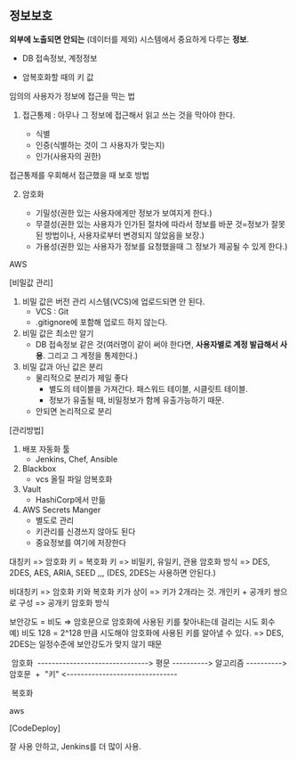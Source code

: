 ## 정보보호

**외부에 노출되면 안되는** (데이터를 제외) 시스템에서 중요하게 다루는 **정보**.

- DB 접속정보, 계정정보

- 암복호화할 때의 키 값



임의의 사용자가 정보에 접근을 막는 법

1) 접근통제 : 아무나 그 정보에 접근해서 읽고 쓰는 것을 막아야 한다.

	- 식별
	- 인증(식별하는 것이 그 사용자가 맞는지)
	- 인가(사용자의 권한)



접근통제를 우회해서 접근했을 때 보호 방법

2) 암호화 

	- 기밀성(권한 있는 사용자에게만 정보가 보여지게 한다.)
	- 무결성(권한 있는 사용자가 인가된 절차에 따라서 정보를 바꾼 것=정보가 잘못된 방법이나, 사용자로부터 변경되지 않았음을 보장.)
	- 가용성(권한 있는 사용자가 정보를 요청했을때 그 정보가 제공될 수 있게 한다.)



AWS

[비밀값 관리]

1. 비밀 값은 버전 관리 시스템(VCS)에 업로드되면 안 된다.
   -  VCS : Git
   - .gitignore에 포함해 업로드 하지 않는다.
2. 비밀 값은 최소만 알기
   - DB 접속정보 같은 것(여러명이 같이 써야 한다면, **사용자별로 계정 발급해서 사용**. 그리고 그 계정을 통제한다.)
3. 비밀 값과 아닌 값은 분리
   - 물리적으로 분리가 제일 좋다
     - 별도의 테이블을 가져간다. 패스워드 테이블, 시클릿트 테이블. 
     - 정보가 유출될 때, 비밀정보가 함께 유출가능하기 때문.
   - 안되면 논리적으로 분리



[관리방법]

1. 배포 자동화 툴
   - Jenkins, Chef, Ansible
2. Blackbox
   - vcs 올릴 파일 암복호화
3. Vault
   - HashiCorp에서 만듦
4. AWS Secrets Manger
   - 별도로 관리
   - 키관리를 신경쓰지 않아도 된다
   - 중요정보를 여기에 저장한다



대칭키 
=> 암호화 키 = 복호화 키
=> 비밀키, 유일키, 관용 암호화 방식
=> DES, 2DES, AES, ARIA, SEED ,,, (DES, 2DES는 사용하면 안된다.)



비대칭키
=> 암호화 키와 복호화 키가 상이
=> 키가 2개라는 것. 개인키 + 공개키 쌍으로 구성
=> 공개키 암호화 방식



보안강도 = 비도
⇒ 암호문으로 암호화에 사용된 키를 찾아내는데 걸리는 시도 회수		
예) 비도 128 = 2^128 만큼 시도해야 암호화에 사용된 키를 알아낼 수 있다.
=> DES, 2DES는 일정수준에 보안강도가 맞지 않기 때문



​                          암호화 
​	       ------------------------------->
평문 ----------> 알고리즘 ----------> 암호문
​              				+
​                            "키"
​            <-------------------------------

​                          복호화



aws

[CodeDeploy]

잘 사용 안하고, Jenkins를 더 많이 사용.
